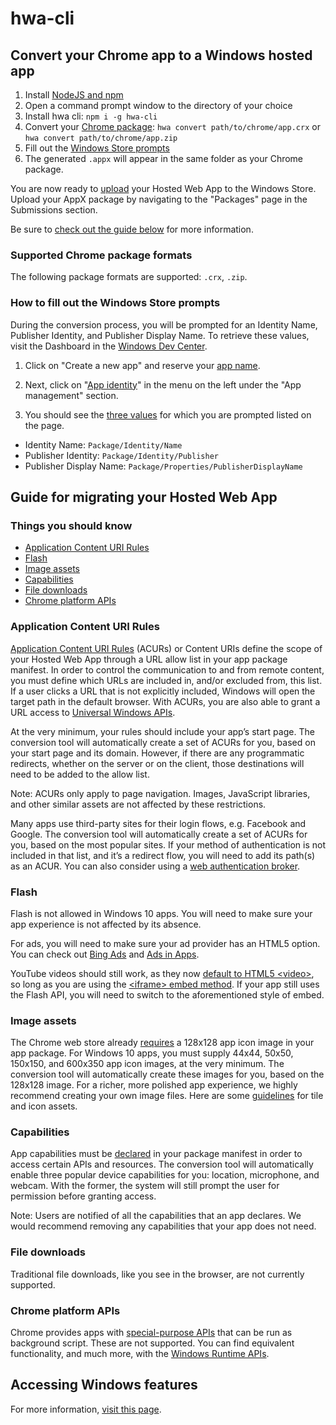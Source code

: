 # hwa-cli

## Convert your Chrome app to a Windows hosted app
1. Install [NodeJS and npm](https://nodejs.org/en/)
1. Open a command prompt window to the directory of your choice
1. Install hwa cli: `npm i -g hwa-cli`
1. Convert your [Chrome package](#supported-chrome-package-formats): `hwa convert path/to/chrome/app.crx` or `hwa convert path/to/chrome/app.zip`
1. Fill out the [Windows Store prompts](#how-to-fill-out-the-windows-store-prompts)
1. The generated `.appx` will appear in the same folder as your Chrome package.

You are now ready to [upload](https://dev.windows.com) your Hosted Web App to the Windows Store. Upload your AppX package by navigating to the "Packages" page in the Submissions section.

Be sure to [check out the guide below](#guide-for-migrating-your-hosted-web-app) for more information.

### Supported Chrome package formats
The  following package formats are supported: `.crx`, `.zip`.

### How to fill out the Windows Store prompts
During the conversion process, you will be prompted for an Identity Name, Publisher Identity, and Publisher Display Name. To retrieve these values, visit the Dashboard in the [Windows Dev Center](https://dev.windows.com/).

1. Click on "Create a new app" and reserve your [app name](https://cloud.githubusercontent.com/assets/3271834/11040454/3780d02a-86c1-11e5-90b1-4775a66f7247.png).

2. Next, click on "[App identity](https://cloud.githubusercontent.com/assets/3271834/11040490/640fd870-86c1-11e5-9821-85e411fd747e.png)" in the menu on the left under the "App management" section.

3. You should see the [three values](https://cloud.githubusercontent.com/assets/3271834/11041022/3050589a-86c4-11e5-9ce5-5985b81c97a3.png) for which you are prompted listed on the page.
  * Identity Name: `Package/Identity/Name`
  * Publisher Identity: `Package/Identity/Publisher`
  * Publisher Display Name: `Package/Properties/PublisherDisplayName`

## Guide for migrating your Hosted Web App
### Things you should know
* [Application Content URI Rules](#application-content-uri-rules)
* [Flash](#flash)
* [Image assets](#image-assets)
* [Capabilities](#capabilities)
* [File downloads](#file-downloads)
* [Chrome platform APIs](#chrome-platform-apis)

### Application Content URI Rules
[Application Content URI Rules](http://microsoftedge.github.io/WebAppsDocs/en-US/win10/HWAfeatures.htm#keep-your-app-secure----setting-application-content-uri-rules-acurs) (ACURs) or Content URIs define the scope of your Hosted Web App through a URL allow list in your app package manifest. In order to control the communication to and from remote content, you must define which URLs are included in, and/or excluded from, this list. If a user clicks a URL that is not explicitly included, Windows will open the target path in the default browser. With ACURs, you are also able to grant a URL access to [Universal Windows APIs](https://msdn.microsoft.com/en-us/library/windows/apps/br211377.aspx).

At the very minimum, your rules should include your app’s start page. The conversion tool will automatically create a set of ACURs for you, based on your start page and its domain. However, if there are any programmatic redirects, whether on the server or on the client, those destinations will need to be added to the allow list. 

Note: ACURs only apply to page navigation. Images, JavaScript libraries, and other similar assets are not affected by these restrictions.

Many apps use third-party sites for their login flows, e.g. Facebook and Google. The conversion tool will automatically create a set of ACURs for you, based on the most popular sites. If your method of authentication is not included in that list, and it’s a redirect flow, you will need to add its path(s) as an ACUR. You can also consider using a [web authentication broker](http://microsoftedge.github.io/WebAppsDocs/en-US/win10/HWAfeatures.htm#web-authentication-broker).

### Flash
Flash is not allowed in Windows 10 apps. You will need to make sure your app experience is not affected by its absence.

For ads, you will need to make sure your ad provider has an HTML5 option. You can check out [Bing Ads](https://bingads.microsoft.com/) and [Ads in Apps](http://adsinapps.microsoft.com/).

YouTube videos should still work, as they now [default to HTML5 &lt;video&gt;](http://youtube-eng.blogspot.com/2015/01/youtube-now-defaults-to-html5_27.html), so long as you are using the [&lt;iframe&gt; embed method](https://developers.google.com/youtube/iframe_api_reference). If your app still uses the Flash API, you will need to switch to the aforementioned style of embed.

### Image assets
The Chrome web store already [requires](https://developer.chrome.com/webstore/images) a 128x128 app icon image in your app package. For Windows 10 apps, you must supply 44x44, 50x50, 150x150, and 600x350 app icon images, at the very minimum. The conversion tool will automatically create these images for you, based on the 128x128 image. For a richer, more polished app experience, we highly recommend creating your own image files. Here are some [guidelines](https://msdn.microsoft.com/en-us/library/windows/apps/mt412102.aspx) for tile and icon assets.

### Capabilities
App capabilities must be [declared](https://msdn.microsoft.com/en-us/library/windows/apps/Mt270968.aspx) in your package manifest in order to access certain APIs and resources. The conversion tool will automatically enable three popular device capabilities for you: location, microphone, and webcam. With the former, the system will still prompt the user for permission before granting access.

Note: Users are notified of all the capabilities that an app declares. We would recommend removing any capabilities that your app does not need.

### File downloads
Traditional file downloads, like you see in the browser, are not currently supported.

### Chrome platform APIs
Chrome provides apps with [special-purpose APIs](https://developer.chrome.com/apps/api_index) that can be run as background script. These are not supported. You can find equivalent functionality, and much more, with the [Windows Runtime APIs](https://msdn.microsoft.com/en-us/library/windows/apps/br211377.aspx).

## Accessing Windows features
For more information, [visit this page](http://microsoftedge.github.io/WebAppsDocs/en-US/win10/HWAfeatures.htm).
